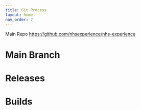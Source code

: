 ```yaml
---
title: Git Process
layout: home
nav_order: 7
---
```


Main Repo
https://github.com/nhsexperience/nhs-experience

# Main Branch

# Releases

# Builds